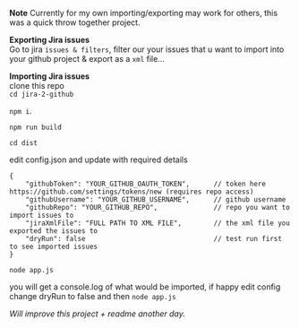 **Note**  Currently for my own importing/exporting may work for others, this was a quick throw together project.   

**Exporting Jira issues**  
Go to jira `issues & filters`, filter our your issues that u want to import into your github project & export as a `xml` file... 

**Importing Jira issues**  
clone this repo   
`cd jira-2-github`   

`npm i`.  

`npm run build`   

`cd dist`   
 
edit config.json and update with required details

```
{
    "githubToken": "YOUR_GITHUB_OAUTH_TOKEN",      // token here https://github.com/settings/tokens/new (requires repo access)   
    "githubUsername": "YOUR_GITHUB_USERNAME",      // github username
    "githubRepo": "YOUR_GITHUB_REPO",              // repo you want to import issues to
    "jiraXmlFile": "FULL PATH TO XML FILE",        // the xml file you exported the issues to
    "dryRun": false                                // test run first to see imported issues
}
```

`node app.js`    

you will get a console.log of what would be imported, if happy edit config change dryRun to false and then `node app.js` 

*Will improve this project + readme another day.*
